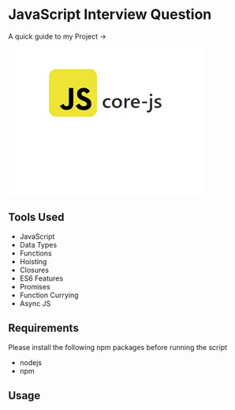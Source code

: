 # JavaScript Interview Question

A quick guide to my Project ->

<img src ="/image.webp">

## Tools Used

- JavaScript
- Data Types
- Functions
- Hoisting
- Closures
- ES6 Features
- Promises
- Function Currying
- Async JS

## Requirements

Please install the following npm packages before running the script

- nodejs
- npm

## Usage